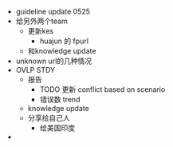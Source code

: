- guideline update 0525
- 给另外两个team
	- 更新kes
		- huajun 的 fpurl
	- 和knowledge update
- unknown url的几种情况
- OVLP STDY
	- 报告
		- TODO 更新 conflict based on scenario
		- 错误数 trend
	- knowledge update
	- 分享给自己人
		- 给美国印度
-